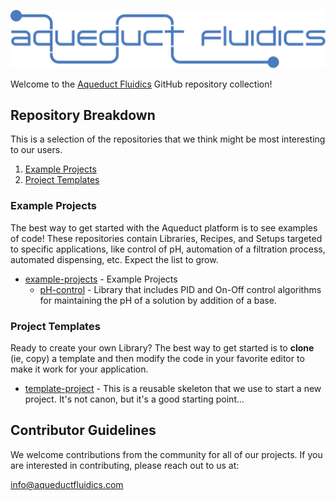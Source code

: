 <p><img src="https://github.com/aqueductfluidics/.github/blob/main/profile/assets/images/logo_blue.svg" alt="Aqueduct Fluidics" /></p>

Welcome to the [Aqueduct Fluidics](https://wp.aqueductfluidics.com) GitHub repository collection! 

## Repository Breakdown

This is a selection of the repositories that we think might be most interesting to our users.

1. [Example Projects](#example-projects)
2. [Project Templates](#project-templates)

### Example Projects

The best way to get started with the Aqueduct platform is to see examples of code! These repositories contain Libraries, 
Recipes, and Setups targeted to specific applications, like control of pH, automation of a filtration process, automated dispensing, etc. Expect
the list to grow.

- [example-projects](https://github.com/aqueductfluidics/example_projects) - Example Projects
  - [pH-control](https://github.com/aqueductfluidics/example_projects/tree/main/local/lib/ph_control) - Library that includes PID and On-Off control algorithms
    for maintaining the pH of a solution by addition of a base. 

### Project Templates

Ready to create your own Library? The best way to get started is to <b>clone</b> (ie, copy) a template and then modify 
the code in your favorite editor to make it work for your application.

- [template-project](https://github.com/aqueductfluidics/template_project) - This is a reusable skeleton that we use to start a new project. It's not canon, but it's a good starting point...
  
## Contributor Guidelines

We welcome contributions from the community for all of our projects. If you are interested in contributing, please reach out to us at:
  
info@aqueductfluidics.com
